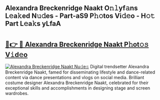 ## Alexandra Breckenridge Naakt O𝚗𝚕yf𝚊ns L𝚎a𝚔ed N𝚞𝚍es - Part-aS9 P𝚑𝚘tos Vi𝚍𝚎o - H𝚘𝚝 Part L𝚎a𝚔s yLfaA

# <h2><a href="http://kf3dlwf.oniu.top/?m=Alexandra+Breckenridge+Naakt">🔗👉 🔴 Alexandra Breckenridge Naakt P𝚑ot𝚘𝚜 V𝚒d𝚎o</a></h2>

[![Alexandra Breckenridge Naakt Nu𝚍e𝚜](https://i.imgur.com/0qMVB7G.gif)](http://kf3dlwf.oniu.top/?m=Alexandra+Breckenridge+Naakt)
Digital trendsetter Alexandra Breckenridge Naakt, famed for disseminating lifestyle and dance-related content via dance presentations and vlogs on social media. Brilliant costume designer Alexandra Breckenridge Naakt, celebrated for their exceptional skills and accomplishments in designing stage and screen wardrobes.  

